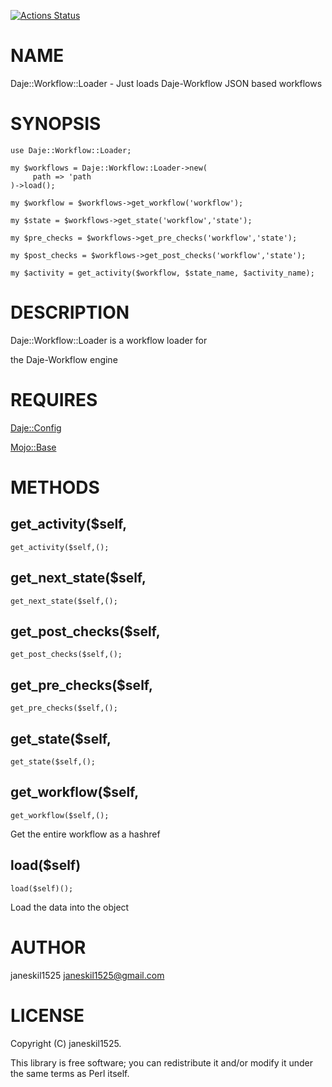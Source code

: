 [![Actions Status](https://github.com/janeskil1525/Daje-Workflow-Load/actions/workflows/test.yml/badge.svg)](https://github.com/janeskil1525/Daje-Workflow-Load/actions)
# NAME

Daje::Workflow::Loader - Just loads Daje-Workflow JSON based workflows

# SYNOPSIS

    use Daje::Workflow::Loader;

    my $workflows = Daje::Workflow::Loader->new(
         path => 'path
    )->load();

    my $workflow = $workflows->get_workflow('workflow');

    my $state = $workflows->get_state('workflow','state');

    my $pre_checks = $workflows->get_pre_checks('workflow','state');

    my $post_checks = $workflows->get_post_checks('workflow','state');

    my $activity = get_activity($workflow, $state_name, $activity_name);

# DESCRIPTION

Daje::Workflow::Loader is a workflow loader for

the Daje-Workflow engine

# REQUIRES

[Daje::Config](https://metacpan.org/pod/Daje%3A%3AConfig) 

[Mojo::Base](https://metacpan.org/pod/Mojo%3A%3ABase) 

# METHODS

## get\_activity($self,

    get_activity($self,();

## get\_next\_state($self,

    get_next_state($self,();

## get\_post\_checks($self,

    get_post_checks($self,();

## get\_pre\_checks($self,

    get_pre_checks($self,();

## get\_state($self,

    get_state($self,();

## get\_workflow($self,

    get_workflow($self,();

Get the entire workflow as a hashref

## load($self)

    load($self)();

Load the data into the object

# AUTHOR

janeskil1525 <janeskil1525@gmail.com>

# LICENSE

Copyright (C) janeskil1525.

This library is free software; you can redistribute it and/or modify
it under the same terms as Perl itself.
